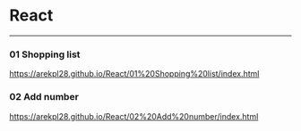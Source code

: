 # React
---

### 01 Shopping list
https://arekpl28.github.io/React/01%20Shopping%20list/index.html

### 02 Add number
https://arekpl28.github.io/React/02%20Add%20number/index.html

